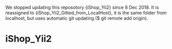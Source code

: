 We stopped updating this reposotory {iShop_Yii2} since 8 Dec 2018. It is reassigned to {iShop_Yii2_Gitted_from_LocalHost}, it is the same folder from localhost, but uses automatic git updating ($ git remote add origin).
# iShop_Yii2
